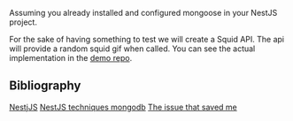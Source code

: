 Assuming you already installed and configured mongoose in your NestJS project.

For the sake of having something to test we will create a Squid API. The api will provide a random squid gif when called.
You can see the actual implementation in the [demo repo](https://github.com/Webeleon/testing-nestjs-with-mongoose-and-mongod-in-memory).



## Bibliography
[NestjJS](https://nestjs.com/)
[NestJS techniques mongodb](https://docs.nestjs.com/techniques/mongodb)
[The issue that saved me](https://github.com/nestjs/mongoose/issues/167)

